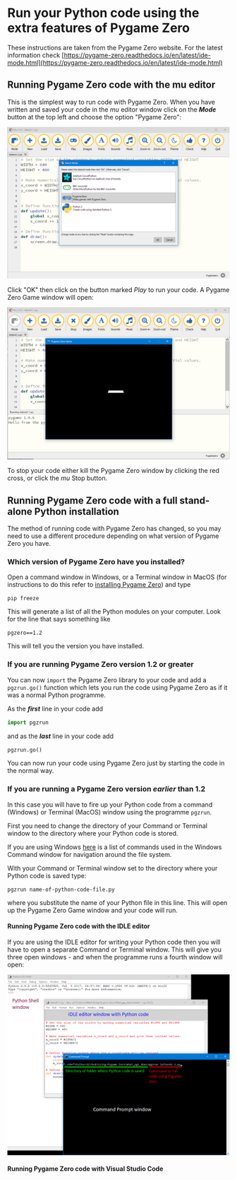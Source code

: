 # Run your Python code using the extra features of Pygame Zero

These instructions are taken from the Pygame Zero website. For the latest information check [https://pygame-zero.readthedocs.io/en/latest/ide-mode.html](https://pygame-zero.readthedocs.io/en/latest/ide-mode.html)

## Running Pygame Zero code with the **mu** editor

This is the simplest way to run code with Pygame Zero. When you have written and saved your code in the *mu* editor window click on the ***Mode*** button at the top left and choose the option "Pygame Zero":

![mu editor Pygame Zero mode](../Images/mu_pgz.png)

Click "OK" then click on the button marked *Play* to run your code. A Pygame Zero Game window will open:

![mu editor Pygame Zero running](../Images/mu_pgz_running.png)

To stop your code either kill the Pygame Zero window by clicking the red cross, or click the *mu* Stop button.

## Running Pygame Zero code with a full stand-alone Python installation

The method of running code with Pygame Zero has changed, so you may need to use a different procedure depending on what version of Pygame Zero you have.

### Which version of Pygame Zero have you installed?

Open a command window in Windows, or a Terminal window in MacOS (for instructions to do this refer to [installing Pygame Zero](../install_pgz/installing_pgz.md)) and type

```windows
pip freeze
```

This will generate a list of all the Python modules on your computer. Look for the line that says something like

```windows
pgzero==1.2
```

This will tell you the version you have installed.

### If you are running Pygame Zero version 1.2 or greater

You can now ```import``` the Pygame Zero library to your code and add a ```pgzrun.go()``` function which lets you run the code using Pygame Zero as if it was a normal Python programme.

As the ***first*** line in your code add

```python
import pgzrun
```

and as the ***last*** line in your code add

```python
pgzrun.go()
```

You can now run your code using Pygame Zero just by starting the code in the normal way.

### If you are running a Pygame Zero version *earlier* than 1.2

In this case you will have to fire up your Python code from a command (Windows) or Terminal (MacOS) window using the programme ```pgzrun```.

First you need to change the directory of your Command or Terminal window to the directory where your Python code is stored.

If you are using Windows [here](cmd_navigation.md) is a list of commands used in the Windows Command window for navigation around the file system.

With your Command or Terminal window set to the directory where your Python code is saved type:

```'windows
pgzrun name-of-python-code-file.py
```

where you substitute the name of your Python file in this line. This will open up the Pygame Zero Game window and your code will run.

#### Running Pygame Zero code with the IDLE editor

If you are using the IDLE editor for writing your Python code then you will have to open a separate Command or Terminal window. This will give you three open windows - and when the programme runs a fourth window will open:

![IDLE editor - start Pygame Zero](../Images/idle_pgzero_start.png)

#### Running Pygame Zero code with **Visual Studio Code**

